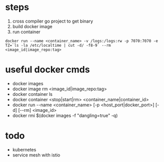 # steps
1. cross compiler go project to get binary
2. build docker image
3. run container
```
docker run --name <container_name> -v /logs:/logs:rw -p 7070:7070 -e TZ=`ls -la /etc/localtime | cut -d/ -f8-9` --rm <image_id|image_repo:tag>
```

# useful docker cmds
- docker images
- docker image rm <image_id|image_repo:tag>
- docker container ls
- docker container <stop|start|rm> <container_name|container_id>
- docker run --name <container_name> [-p <host_port|docker_port>] [-d] [--rm] <image_id>
- docker rmi $(docker images -f "dangling=true" -q)

# todo
+ kubernetes
+ service mesh with istio

